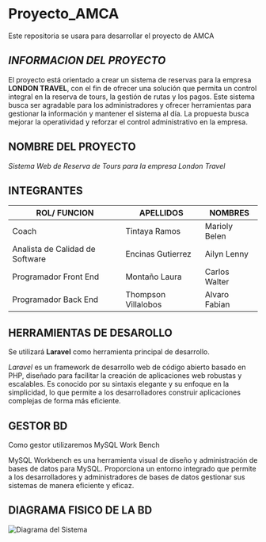 # Proyecto_AMCA

Este repositoria se usara para desarrollar el proyecto de AMCA

## *INFORMACION DEL PROYECTO*

El proyecto está orientado a crear un sistema de reservas para la empresa **LONDON TRAVEL**, con el fin de ofrecer una solución que permita un control integral en la reserva de tours, la gestión de rutas y los pagos. Este sistema busca ser agradable para los administradores y ofrecer herramientas para gestionar la información y mantener el sistema al día. La propuesta busca mejorar la operatividad y reforzar el control administrativo en la empresa.

## NOMBRE DEL PROYECTO

*Sistema Web de Reserva de Tours para la empresa London Travel*

## INTEGRANTES
| ROL/ FUNCION | APELLIDOS | NOMBRES |
| ------------ | ------------ | ------------ |
|Coach      | Tintaya Ramos      | Marioly Belen      |
| Analista de Calidad de Software | Encinas Gutierrez        | Ailyn Lenny     |
| Programador Front End       | Montaño Laura        | Carlos Walter     |
| Programador Back End       | Thompson Villalobos        | Alvaro Fabian     |
## HERRAMIENTAS DE DESAROLLO
Se utilizará **Laravel** como herramienta principal de desarrollo.

*Laravel* es un framework de desarrollo web de código abierto basado en PHP, diseñado para facilitar la creación de aplicaciones web robustas y escalables. Es conocido por su sintaxis elegante y su enfoque en la simplicidad, lo que permite a los desarrolladores construir aplicaciones complejas de forma más eficiente.

## GESTOR BD

Como gestor utilizaremos MySQL Work Bench 

MySQL Workbench es una herramienta visual de diseño y administración de bases de datos para MySQL. Proporciona un entorno integrado que permite a los desarrolladores y administradores de bases de datos gestionar sus sistemas de manera eficiente y eficaz.

## DIAGRAMA FISICO DE LA BD

![Diagrama del Sistema](ruta/de/la/imagen.png)
